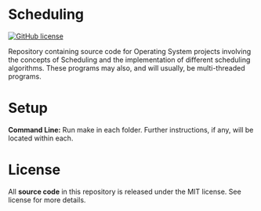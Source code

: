 # Scheduling
[![GitHub license](https://img.shields.io/badge/license-MIT-blue.svg)](https://raw.githubusercontent.com/amaurilopez90/Operating-System-Work/master/LICENSE)

Repository containing source code for Operating System projects involving the concepts of Scheduling and the implementation of different scheduling algorithms.
These programs may also, and will usually, be multi-threaded programs.

# Setup
**Command Line:** Run make in each folder. Further instructions, if any, will be located within each. 

# License 
All **source code** in this repository is released under the MIT license. See license for more details.
